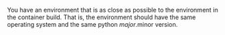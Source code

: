 You have an environment that is as close as possible to the environment in the container build. That is, the environment should have the same operating system and the same python $major.$minor version.
